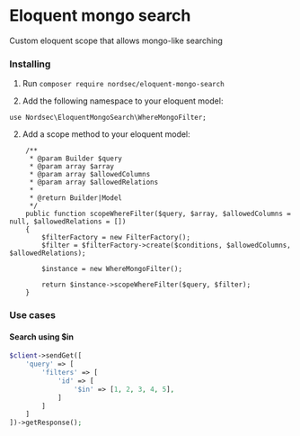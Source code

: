 # Eloquent mongo search
Custom eloquent scope that allows mongo-like searching

### Installing

1) Run `composer require nordsec/eloquent-mongo-search`

2) Add the following namespace to your eloquent model:

```
use Nordsec\EloquentMongoSearch\WhereMongoFilter;
```

2) Add a scope method to your eloquent model:

```
    /**
     * @param Builder $query
     * @param array $array
     * @param array $allowedColumns
     * @param array $allowedRelations
     *
     * @return Builder|Model
     */
    public function scopeWhereFilter($query, $array, $allowedColumns = null, $allowedRelations = [])
    {
        $filterFactory = new FilterFactory();
        $filter = $filterFactory->create($conditions, $allowedColumns, $allowedRelations);

        $instance = new WhereMongoFilter();

        return $instance->scopeWhereFilter($query, $filter);
    }
```

### Use cases

#### Search using $in

```php
$client->sendGet([
    'query' => [
        'filters' => [
            'id' => [
                '$in' => [1, 2, 3, 4, 5],
            ]
        ]
    ]
])->getResponse();
```
